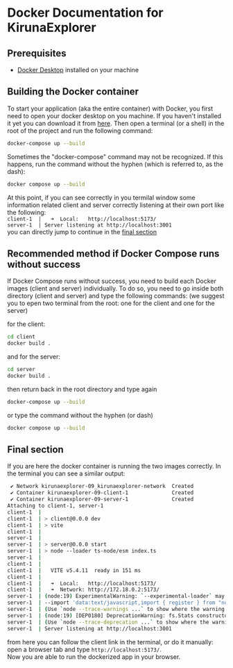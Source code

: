 # Docker Documentation for KirunaExplorer

## Prerequisites

- [Docker Desktop](https://www.docker.com/products/docker-desktop/) installed on your machine

## Building the Docker container

To start your application (aka the entire container) with Docker, you first need to open your docker desktop on you machine. If you haven't installed it yet you can download it from [here](https://www.docker.com/products/docker-desktop/). Then open a terminal (or a shell) in the root of the project and run the following command:

```sh
docker-compose up --build
```

Sometimes the "docker-compose" command may not be recognized. If this happens, run the command without the hyphen (which is referred to, as the dash):

```sh
docker compose up --build
```

At this point, if you can see correctly in you termilal window some information related client and server correctly listening at their own port like the following:  
`client-1  |   ➜  Local:   http://localhost:5173/`  
`server-1  | Server listening at http://localhost:3001`  
 you can directly jump to continue in the [final section](#final-section)

## **Recommended method if Docker Compose runs without success**

If Docker Compose runs without success, you need to build each Docker images (client and server) individually.
To do so, you need to go inside both directory (client and server) and type the following commands:
(we suggest you to epen two terminal from the root: one for the client and one for the server)

for the client:

```sh
cd client
docker build .
```

and for the server:

```sh
cd server
docker build .
```

then return back in the root directory and type again

```sh
docker-compose up --build
```

or type the command without the hyphen (or dash)

```sh
docker compose up --build
```

## Final section

If you are here the docker container is running the two images correctly. In the terminal you can see a similar output:

```sh
 ✔ Network kirunaexplorer-09_kirunaexplorer-network  Created             0.0s
 ✔ Container kirunaexplorer-09-client-1              Created             0.1s
 ✔ Container kirunaexplorer-09-server-1              Created             0.1s
Attaching to client-1, server-1
client-1  |
client-1  | > client@0.0.0 dev
client-1  | > vite
client-1  |
server-1  |
server-1  | > server@0.0.0 start
server-1  | > node --loader ts-node/esm index.ts
server-1  |
client-1  |
client-1  |   VITE v5.4.11  ready in 151 ms
client-1  |
client-1  |   ➜  Local:   http://localhost:5173/
client-1  |   ➜  Network: http://172.18.0.2:5173/
server-1  | (node:19) ExperimentalWarning: `--experimental-loader` may be removed in the future; instead use `register()`:
server-1  | --import 'data:text/javascript,import { register } from "node:module"; import { pathToFileURL } from "node:url"; register("ts-node/esm", pathToFileURL("./"));'
server-1  | (Use `node --trace-warnings ...` to show where the warning was created)
server-1  | (node:19) [DEP0180] DeprecationWarning: fs.Stats constructor is deprecated.
server-1  | (Use `node --trace-deprecation ...` to show where the warning was created)
server-1  | Server listening at http://localhost:3001
```

from here you can follow the client link in the terminal, or do it manually: open a browser tab and type `http://localhost:5173/`.  
Now you are able to run the dockerized app in your browser.
